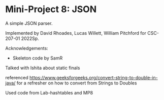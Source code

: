 Mini-Project 8: JSON
====================

A simple JSON parser.

Implemented by David Rhoades, Lucas Willett, William Pitchford for CSC-207-01 2022Sp.

Acknowledgements:

* Skeleton code by SamR

Talked with Ishita about static finals

referenced https://www.geeksforgeeks.org/convert-string-to-double-in-java/ for a refresher on how to convert from Strings to Doubles

Used code from Lab-hashtables and MP8